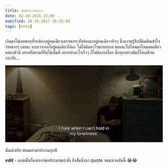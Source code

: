 ```yaml
---
title: บันทึกความเหงา
date: 02-10-2016 22:00
modified: 28-10-2017 16:55:00
tags: [note]
---
```


เกิดมาไม่เคยชอบที่จะต้องอยู่คนเดียวเลยจนกระทั่งต้องมาอยู่คนเดียวจริงๆ ซึ่งความรู้สึกที่คิดมันเข้าใจง่ายมากๆ เลยนะ แบบว่าเออก็อยู่คนเดียวได้อะ ไม่ได้คิดอะไรมากหรอก ชอบนะไปไหนมาไหนคนเดียว คล่องตัวดี อยากยืดยาดก็ยืดได้เต็มที่ อยากทำอะไรเร็วๆ ก็ไม่ต้องรอใคร คือทุกอย่างมันก็โอเคดีจนกระทั่ง...

![I hate when I can't hold in my loneliness.](/images/canthold.jpg)

นั่นล่ะครับ ต่อมดราม่าทำงานทุกที

***edit*** - ตอนนั้นก็คงเหงาพอประมาณล่ะมั้ง ถึงขั้นนั่งหา quote จนมาเจออันนี้ 😂😂
